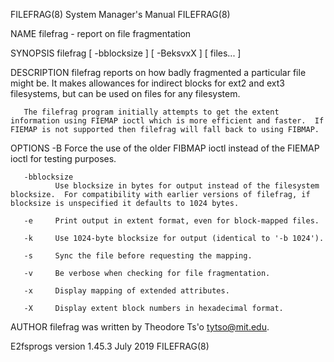 FILEFRAG(8)                                                                                System Manager's Manual                                                                                FILEFRAG(8)

NAME
       filefrag - report on file fragmentation

SYNOPSIS
       filefrag [ -bblocksize ] [ -BeksvxX ] [ files...  ]

DESCRIPTION
       filefrag reports on how badly fragmented a particular file might be.  It makes allowances for indirect blocks for ext2 and ext3 filesystems, but can be used on files for any filesystem.

       The filefrag program initially attempts to get the extent information using FIEMAP ioctl which is more efficient and faster.  If FIEMAP is not supported then filefrag will fall back to using FIBMAP.

OPTIONS
       -B     Force the use of the older FIBMAP ioctl instead of the FIEMAP ioctl for testing purposes.

       -bblocksize
              Use blocksize in bytes for output instead of the filesystem blocksize.  For compatibility with earlier versions of filefrag, if blocksize is unspecified it defaults to 1024 bytes.

       -e     Print output in extent format, even for block-mapped files.

       -k     Use 1024-byte blocksize for output (identical to '-b 1024').

       -s     Sync the file before requesting the mapping.

       -v     Be verbose when checking for file fragmentation.

       -x     Display mapping of extended attributes.

       -X     Display extent block numbers in hexadecimal format.

AUTHOR
       filefrag was written by Theodore Ts'o <tytso@mit.edu>.

E2fsprogs version 1.45.3                                                                          July 2019                                                                                       FILEFRAG(8)
